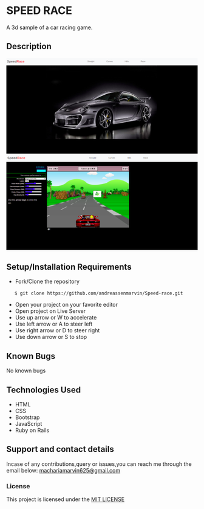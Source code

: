 # SPEED RACE
A 3d sample of a car racing game.
## Description
![Website image](/images/README/S1.png)
![Website image](/images/README/S2.png)
## Setup/Installation Requirements
* Fork/Clone the repository
```
   $ git clone https://github.com/andreassenmarvin/Speed-race.git
```
* Open your project on your favorite editor
* Open project on Live Server
* Use up arrow or W to accelerate
* Use left arrow or A to steer left
* Use right arrow or D to steer right
* Use down arrow or S to stop

## Known Bugs
No known bugs

## Technologies Used
* HTML
* CSS
* Bootstrap
* JavaScript
* Ruby on Rails

## Support and contact details
Incase of any contributions,query or issues,you can reach me through the email below:
machariamarvin625@gmail.com

### License
This project is licensed under the [MIT LICENSE](https://github.com/andreassenmarvin/Speed-race/blob/master/LICENSE) 

